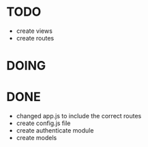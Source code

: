 # TODO

* create views
* create routes

# DOING

# DONE

* changed app.js to include the correct routes
* create config.js file
* create authenticate module
* create models
